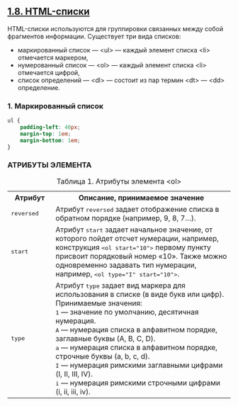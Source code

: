 ## [1.8. HTML-списки](https://html5book.ru/html-lists/)

HTML-списки используются для группировки связанных между собой фрагментов информации. Существует три вида списков:

- маркированный список — \<ul> — каждый элемент списка \<li> отмечается маркером,
- нумерованный список — \<ol> — каждый элемент списка \<li> отмечается цифрой,
- список определений — \<dl> — состоит из пар термин \<dt> — \<dd> определение.


### 1. Маркированный список

```css
ul {
    padding-left: 40px;
    margin-top: 1em;
    margin-bottom: 1em;
}
```

### АТРИБУТЫ ЭЛЕМЕНТА <OL>

<table class="t3">
<caption>Таблица 1. Атрибуты элемента &lt;ol&gt;</caption>
<tbody><tr>
<th style="width:20%">Атрибут</th>
<th>Описание, принимаемое значение</th>
</tr>
<tr>
<td><kbd>reversed</kbd></td>
<td>Атрибут <kbd>reversed</kbd> задает отображение списка в обратном порядке (например, 9, 8, 7…).</td>
</tr>
<tr>
<td><kbd>start</kbd></td>
<td>Атрибут <kbd>start</kbd> задает начальное значение, от которого пойдет отсчет нумерации, например, конструкция <kbd>&lt;ol start="10"&gt;</kbd> первому пункту присвоит порядковый номер «10». Также можно одновременно задавать тип нумерации, например, <kbd>&lt;ol type="I" start="10"&gt;</kbd>.</td>
</tr>
<tr>
<td><kbd>type</kbd></td>
<td>Атрибут <kbd>type</kbd> задает вид маркера для использования в списке (в виде букв или цифр). Принимаемые значения:<br>
<kbd>1</kbd> — значение по умолчанию, десятичная нумерация.<br>
<kbd>A</kbd> — нумерация списка в алфавитном порядке, заглавные буквы (A, B, C, D).<br>
<kbd>a</kbd> — нумерация списка в алфавитном порядке, строчные буквы (a, b, c, d).<br>
<kbd>I</kbd> — нумерация римскими заглавными цифрами (I, II, III, IV).<br>
<kbd>i</kbd> — нумерация римскими строчными цифрами (i, ii, iii, iv).
</td>
</tr>
</tbody></table>
